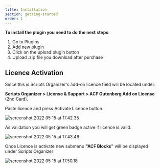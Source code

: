 ```yaml
---
title: Installation
section: getting-started
order: 1
---
```


**To install the plugin you need to do the next steps:**

1. Go to Plugins
2. Add new plugin
3. Click on the upload plugin button
4. Upload .zip file you download after purchase

## Licence Activation

Since this is Scripts Organizer's add-on licence field will be located under:

**Scripts Organizer &gt; License &amp; Support &gt; ACF Gutenberg Add on License** (2nd Card).

Paste licence and press Activate Licence button.

![screenshot 2022 05 15 at 17.42.35](../img/Screenshot-2022-05-15-at-17.42.35.png)

As validation you will get green badge active if licence is valid.

![screenshot 2022 05 15 at 17.43.46](../img/Screenshot-2022-05-15-at-17.43.46.png)

Once Licence is activate new submenu **"ACF Blocks"** will be displayed under Scripts Organizer

![screenshot 2022 05 15 at 17.50.18](../img/Screenshot-2022-05-15-at-17.50.18.png)
